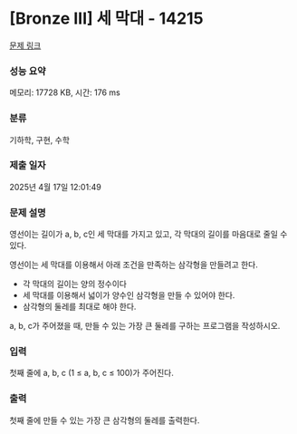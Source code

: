 # [Bronze III] 세 막대 - 14215 

[문제 링크](https://www.acmicpc.net/problem/14215) 

### 성능 요약

메모리: 17728 KB, 시간: 176 ms

### 분류

기하학, 구현, 수학

### 제출 일자

2025년 4월 17일 12:01:49

### 문제 설명

<p>영선이는 길이가 a, b, c인 세 막대를 가지고 있고, 각 막대의 길이를 마음대로 줄일 수 있다.</p>

<p>영선이는 세 막대를 이용해서 아래 조건을 만족하는 삼각형을 만들려고 한다.</p>

<ul>
	<li>각 막대의 길이는 양의 정수이다</li>
	<li>세 막대를 이용해서 넓이가 양수인 삼각형을 만들 수 있어야 한다.</li>
	<li>삼각형의 둘레를 최대로 해야 한다.</li>
</ul>

<p>a, b, c가 주어졌을 때, 만들 수 있는 가장 큰 둘레를 구하는 프로그램을 작성하시오. </p>

### 입력 

 <p>첫째 줄에 a, b, c (1 ≤ a, b, c ≤ 100)가 주어진다.</p>

### 출력 

 <p>첫째 줄에 만들 수 있는 가장 큰 삼각형의 둘레를 출력한다.</p>

